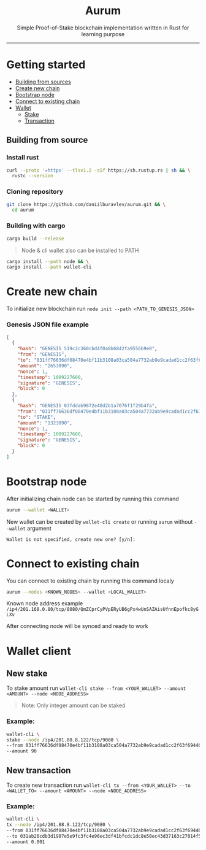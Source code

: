 <div align="center">
    <div>
        <h1>Aurum</h1>
    </div>
    <p>Simple Proof-of-Stake blockchain implementation written in Rust for learning purpose</p>
</div>

___

# Getting started
- [Building from sources](#building-from-source)
- [Create new chain](#create-new-chain)
- [Bootstrap node](#bootstrap-node)
- [Connect to existing chain](#connect-to-existing-chain)
- [Wallet](#wallet-client)
  - [Stake](#new-stake)
  - [Transaction](#new-transaction)
## Building from source
### Install rust
```bash
curl --proto '=https' --tlsv1.2 -sSf https://sh.rustup.rs | sh && \
  rustc --version
```
### Cloning repository
```bash
git clone https://github.com/daniilburavlev/aurum.git && \
  cd aurum
```
### Building with cargo
```bash
cargo build --release
```
> Node & cli wallet also can be installed to PATH
```bash
cargo install --path node && \
cargo install --path wallet-cli
```

# Create new chain
To initialize new blockchain run `node init --path <PATH_TO_GENESIS_JSON>`
### Genesis JSON file example
```json
[
  {
    "hash": "GENESIS_519c2c360cbd4f0a8b6842fa9556b9e0",
    "from": "GENESIS",
    "to": "031ff76636df08470e4bf11b3108a03ca504a7732ab9e9cadad1cc2f63f6944bd1",
    "amount": "2653090",
    "nonce": 1,
    "timestamp": 1009227600,
    "signature": "GENESIS",
    "block": 0
  },
  {
    "hash": "GENESIS_03fddab9872e40d2b1a7076f1f29b4fa",
    "from": "031ff76636df08470e4bf11b3108a03ca504a7732ab9e9cadad1cc2f63f6944bd1",
    "to": "STAKE",
    "amount": "1323090",
    "nonce": 1,
    "timestamp": 1009227600,
    "signature": "GENESIS",
    "block": 0
  }
]
```

# Bootstrap node
After initializing chain node can be started by running this command
```bash
aurum --wallet <WALLET>
```
New wallet can be created by `wallet-cli create` or running `aurum` without `--wallet` argument
```
Wallet is not specified, create new one? [y/n]: 
```

# Connect to existing chain
You can connect to existing chain by running this command localy
```bash
aurum --nodes <KNOWN_NODES> --wallet <LOCAL_WALLET>
```
Known node address example `/ip4/201.168.0.80/tcp/8080/QmZCprCyPVpERyUB6gPx4wUnSAZAisUfnnEpofkc8yGLXv`

After connecting node will be synced and ready to work

# Wallet client
## New stake
To stake amount run `wallet-cli stake --from <YOUR_WALLET> --amount <AMOUNT> --node <NODE_ADDRESS>`
> Note: Only integer amount can be staked
### Example:

```bash
wallet-cli \
stake --node /ip4/201.88.8.122/tcp/9080 \
--from 031ff76636df08470e4bf11b3108a03ca504a7732ab9e9cadad1cc2f63f6944bd1 \
--amount 90
```
## New transaction
To create new transaction run `wallet-cli tx --from <YOUR_WALLET> --to <WALLET_TO> --amount <AMOUNT> --node <NODE_ADDRESS>`

### Example:

```bash
wallet-cli \
tx --node /ip4/201.88.8.122/tcp/9080 \
--from 031ff76636df08470e4bf11b3108a03ca504a7732ab9e9cadad1cc2f63f6944bd1 \
--to 031ab26cdb3d1907e5e9fc3fc4e96ec3df41bfcdc1dc8e50ec43d37163c27014f5 \
--amount 0.001
```